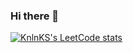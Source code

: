### Hi there 👋
[![KnlnKS's LeetCode stats](https://leetcode-stats-six.vercel.app/api?Polliver-hub=KnlnKS&theme=dark)](https://github.com/KnlnKS/leetcode-stats)

<!--
**Polliver-hub/Polliver-hub** is a ✨ _special_ ✨ repository because its `README.md` (this file) appears on your GitHub profile.

Here are some ideas to get you started:

- 🔭 I’m currently working on ...
- 🌱 I’m currently learning ...
- 👯 I’m looking to collaborate on ...
- 🤔 I’m looking for help with ...
- 💬 Ask me about ...
- 📫 How to reach me: ...
- 😄 Pronouns: ...
- ⚡ Fun fact: ...
-->
